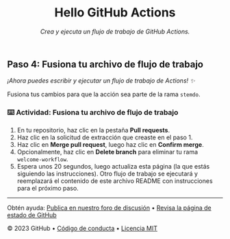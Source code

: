 <header>

# Hello GitHub Actions

_Crea y ejecuta un flujo de trabajo de GitHub Actions._

</header>

## Paso 4: Fusiona tu archivo de flujo de trabajo

_¡Ahora puedes escribir y ejecutar un flujo de trabajo de Actions! :sparkles:_

Fusiona tus cambios para que la acción sea parte de la rama `stemdo`.

### :keyboard: Actividad: Fusiona tu archivo de flujo de trabajo

1. En tu repositorio, haz clic en la pestaña **Pull requests**.
2. Haz clic en la solicitud de extracción que creaste en el paso 1.
3. Haz clic en **Merge pull request**, luego haz clic en **Confirm merge**.
4. Opcionalmente, haz clic en **Delete branch** para eliminar tu rama `welcome-workflow`.
5. Espera unos 20 segundos, luego actualiza esta página (la que estás siguiendo las instrucciones). Otro flujo de trabajo se ejecutará y reemplazará el contenido de este archivo README con instrucciones para el próximo paso.

<footer>

---

Obtén ayuda: [Publica en nuestro foro de discusión](https://github.com/orgs/skills/discussions/categories/hello-github-actions) &bull; [Revisa la página de estado de GitHub](https://www.githubstatus.com/)

&copy; 2023 GitHub &bull; [Código de conducta](https://www.contributor-covenant.org/version/2/1/code_of_conduct/code_of_conduct.md) &bull; [Licencia MIT](https://gh.io/mit)

</footer>
